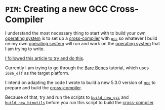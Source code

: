 `PIM`: Creating a new GCC Cross-Compiler
================

I understand the most necessary thing to start with to build your own [operating system] is to set up a [cross-compiler] with [`gcc`][gcc] so whatever I build on my own [operating system] will run and work on the [operating system] that I am trying to write. 

[I followed this article to try and do this][cross-compiler].

Currently I am trying to go through the [Bare Bones] tutorial, which uses `i686_elf` as the target platform. 

I intend on adapting the code I wrote to build a new 5.3.0 version of [`gcc`][gcc] to prepare and build the [cross-compiler].

Because of that, try and run the scripts to [`build_new_gcc`](../build_new_gcc/) and [`build_new_binutils`](build_new_binutils/) before you run this script to build the [cross-compiler].

[kernel]: https://en.wikipedia.org/wiki/Kernel_%28operating_system%29
[operating system]: https://en.wikipedia.org/wiki/Operating_system
[OSDev.org]: http://osdev.org 
[StewieOS]: https://github.com/Caleb1994/StewieOS
[GCC]: https://gcc.gnu.org/
[ftp]: https://en.wikipedia.org/wiki/File_Transfer_Protocol
[binutils]: https://www.gnu.org/software/binutils/
[MPFR]: http://www.mpfr.org/
[GMP]: https://gmplib.org/
[MPC]: http://multiprecision.org/
[cross-compiler]: http://wiki.osdev.org/GCC_Cross-Compiler
[Bare Bones]: http://wiki.osdev.org/Bare_Bones